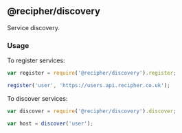 ## @recipher/discovery

Service discovery.

### Usage

To register services:

```javascript
var register = require('@recipher/discovery').register;

register('user', 'https://users.api.recipher.co.uk');
```

To discover services:

```javascript
var discover = require('@recipher/discovery').discover;

var host = discover('user');
```
